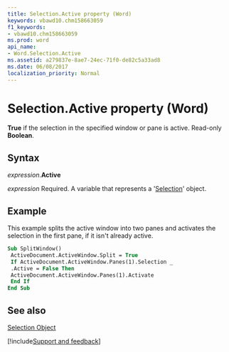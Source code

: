 ```yaml
---
title: Selection.Active property (Word)
keywords: vbawd10.chm158663059
f1_keywords:
- vbawd10.chm158663059
ms.prod: word
api_name:
- Word.Selection.Active
ms.assetid: a279837e-8ae7-24ec-71f0-de82c5a33ad8
ms.date: 06/08/2017
localization_priority: Normal
---
```



# Selection.Active property (Word)

 **True** if the selection in the specified window or pane is active. Read-only **Boolean**.


## Syntax

_expression_.**Active**

_expression_ Required. A variable that represents a '[Selection](Word.Selection.md)' object.


## Example

This example splits the active window into two panes and activates the selection in the first pane, if it isn't already active.


```vb
Sub SplitWindow() 
 ActiveDocument.ActiveWindow.Split = True 
 If ActiveDocument.ActiveWindow.Panes(1).Selection _ 
 .Active = False Then 
 ActiveDocument.ActiveWindow.Panes(1).Activate 
 End If 
End Sub
```


## See also


[Selection Object](Word.Selection.md)

[!include[Support and feedback](~/includes/feedback-boilerplate.md)]